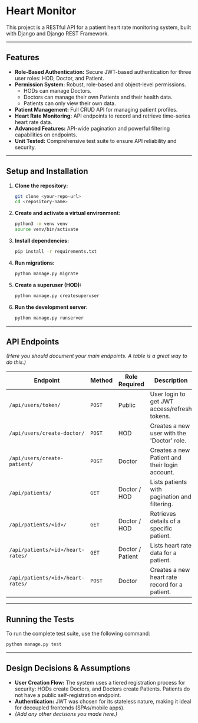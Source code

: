 # Heart Monitor

This project is a RESTful API for a patient heart rate monitoring system, built with Django and Django REST Framework.

---

## Features

-   **Role-Based Authentication:** Secure JWT-based authentication for three user roles: HOD, Doctor, and Patient.
-   **Permission System:** Robust, role-based and object-level permissions.
    -   HODs can manage Doctors.
    -   Doctors can manage their own Patients and their health data.
    -   Patients can only view their own data.
-   **Patient Management:** Full CRUD API for managing patient profiles.
-   **Heart Rate Monitoring:** API endpoints to record and retrieve time-series heart rate data.
-   **Advanced Features:** API-wide pagination and powerful filtering capabilities on endpoints.
-   **Unit Tested:** Comprehensive test suite to ensure API reliability and security.

---

## Setup and Installation

1.  **Clone the repository:**
    ```bash
    git clone <your-repo-url>
    cd <repository-name>
    ```
2.  **Create and activate a virtual environment:**
    ```bash
    python3 -m venv venv
    source venv/bin/activate
    ```
3.  **Install dependencies:**
    ```bash
    pip install -r requirements.txt
    ```
4.  **Run migrations:**
    ```bash
    python manage.py migrate
    ```
5.  **Create a superuser (HOD):**
    ```bash
    python manage.py createsuperuser
    ```


6.  **Run the development server:**
    ```bash
    python manage.py runserver
    ```

---

## API Endpoints

*(Here you should document your main endpoints. A table is a great way to do this.)*

| Endpoint                      | Method | Role Required | Description                                     |
| ----------------------------- | ------ | ------------- | ----------------------------------------------- |
| `/api/users/token/`           | `POST` | Public        | User login to get JWT access/refresh tokens.    |
| `/api/users/create-doctor/`   | `POST` | HOD           | Creates a new user with the 'Doctor' role.      |
| `/api/users/create-patient/`  | `POST` | Doctor        | Creates a new Patient and their login account.  |
| `/api/patients/`              | `GET`  | Doctor / HOD  | Lists patients with pagination and filtering. |
| `/api/patients/<id>/`         | `GET`  | Doctor / HOD  | Retrieves details of a specific patient.        |
| `/api/patients/<id>/heart-rates/` | `GET`  | Doctor / Patient | Lists heart rate data for a patient.     |
| `/api/patients/<id>/heart-rates/` | `POST` | Doctor        | Creates a new heart rate record for a patient.  |

---

## Running the Tests

To run the complete test suite, use the following command:

```bash
python manage.py test
```

---

## Design Decisions & Assumptions

-   **User Creation Flow:** The system uses a tiered registration process for security: HODs create Doctors, and Doctors create Patients. Patients do not have a public self-registration endpoint.
-   **Authentication:** JWT was chosen for its stateless nature, making it ideal for decoupled frontends (SPAs/mobile apps).
-   *(Add any other decisions you made here.)*
